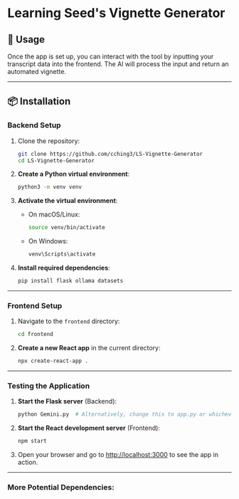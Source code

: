 # Learning Seed's Vignette Generator
## 🎯 Usage

Once the app is set up, you can interact with the tool by inputting your transcript data into the frontend. The AI will process the input and return an automated vignette.

---

## 📦 Installation

### Backend Setup

1. Clone the repository:
   ```bash
   git clone https://github.com/cching3/LS-Vignette-Generator
   cd LS-Vignette-Generator
   ```

2. **Create a Python virtual environment**:
   ```bash
   python3 -m venv venv
   ```

3. **Activate the virtual environment**:
   - On macOS/Linux:
     ```bash
     source venv/bin/activate
     ```
   - On Windows:
     ```bash
     venv\Scripts\activate
     ```

4. **Install required dependencies**:
   ```bash
   pip install flask ollama datasets
   ```

---

### Frontend Setup

1. Navigate to the `frontend` directory:
   ```bash
   cd frontend
   ```

2. **Create a new React app** in the current directory:
   ```bash
   npx create-react-app .
   ```

---

### Testing the Application

1. **Start the Flask server** (Backend):
   ```bash
   python Gemini.py  # Alternatively, change this to app.py or whichever file you prefer
   ```

2. **Start the React development server** (Frontend):
   ```bash
   npm start
   ```

3. Open your browser and go to [http://localhost:3000](http://localhost:3000) to see the app in action.

---


### More Potential Dependencies:

<!-- # install PyTorch
pip3 install torch torchvision torchaudio

# install Hugging Face's Transformers and Datasets
pip3 install transformers datasets

# install sentencepiece for tokenizations
pip3 install sentencepiece

# Optionally, install Accelerate for efficient distributed training
pip3 install accelerate -->

<!-- pip install ollama

pip install transformers datasets torch accelerate
https://huggingface.co/welcome
huggingface-cli login -->

